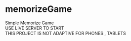 # memorizeGame
Simple Memorize Game  
USE LIVE SERVER TO START  
THIS PROJECT IS NOT ADAPTIVE FOR PHONES , TABLETS
